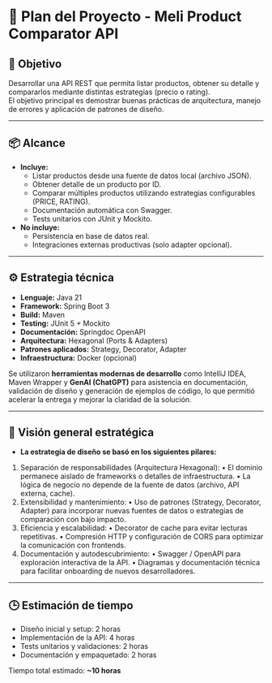 # 📌 Plan del Proyecto - Meli Product Comparator API

## 🎯 Objetivo
Desarrollar una API REST que permita listar productos, obtener su detalle y compararlos mediante distintas estrategias (precio o rating).  
El objetivo principal es demostrar buenas prácticas de arquitectura, manejo de errores y aplicación de patrones de diseño.

---

## 📦 Alcance
- **Incluye:**
    - Listar productos desde una fuente de datos local (archivo JSON).
    - Obtener detalle de un producto por ID.
    - Comparar múltiples productos utilizando estrategias configurables (PRICE, RATING).
    - Documentación automática con Swagger.
    - Tests unitarios con JUnit y Mockito.
- **No incluye:**
    - Persistencia en base de datos real.
    - Integraciones externas productivas (solo adapter opcional).

---

## ⚙️ Estrategia técnica
- **Lenguaje:** Java 21
- **Framework:** Spring Boot 3
- **Build:** Maven
- **Testing:** JUnit 5 + Mockito
- **Documentación:** Springdoc OpenAPI
- **Arquitectura:** Hexagonal (Ports & Adapters)
- **Patrones aplicados:** Strategy, Decorator, Adapter
- **Infraestructura:** Docker (opcional)

Se utilizaron **herramientas modernas de desarrollo** como IntelliJ IDEA, Maven Wrapper y **GenAI (ChatGPT)** para asistencia en documentación, validación de diseño y generación de ejemplos de código, lo que permitió acelerar la entrega y mejorar la claridad de la solución.

---
## 🧭 Visión general estratégica
- **La estrategia de diseño se basó en los siguientes pilares:**
1.	Separación de responsabilidades (Arquitectura Hexagonal):
•	El dominio permanece aislado de frameworks o detalles de infraestructura.
•	La lógica de negocio no depende de la fuente de datos (archivo, API externa, cache).
2.	Extensibilidad y mantenimiento:
•	Uso de patrones (Strategy, Decorator, Adapter) para incorporar nuevas fuentes de datos o estrategias de comparación con bajo impacto.
3.	Eficiencia y escalabilidad:
•	Decorator de cache para evitar lecturas repetitivas.
•	Compresión HTTP y configuración de CORS para optimizar la comunicación con frontends.
4.	Documentación y autodescubrimiento:
•	Swagger / OpenAPI para exploración interactiva de la API.
•	Diagramas y documentación técnica para facilitar onboarding de nuevos desarrolladores.

---

## 🕒 Estimación de tiempo
- Diseño inicial y setup: 2 horas
- Implementación de la API: 4 horas
- Tests unitarios y validaciones: 2 horas
- Documentación y empaquetado: 2 horas

Tiempo total estimado: **~10 horas**